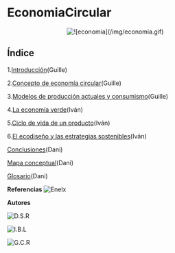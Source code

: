 # EconomiaCircular

<p align="center">
  <img src="/img/economia.gif" alt="![economia](/img/economia.gif)"/>
</p>

## Índice


1.[Introducción](Introduccion.md)(Guille)


2.[Concepto de economía circular](Concepto.md)(Guille)


3.[Modelos de producción actuales y consumismo](Modelos.md)(Guille)


4.[La economía verde](EconomiaVerde.md)(Iván)


5.[Ciclo de vida de un producto](Ciclo.md)(Iván)



6.[El ecodiseño y las estrategias sostenibles](Ecodiseño.md)(Iván)


[Conclusiones](Conclusiones.md)(Dani)


[Mapa conceptual](MapaConceptual.md)(Dani)


[Glosario](Glosario.md)(Dani)


**Referencias**
![Enelx](https://corporate.enelx.com/es/question-and-answers/what-is-green-economy)

**Autores**

![D.S.R](https://github.com/JohnDSil/EconomiaCircular)

![I.B.L](https://github.com/IvanBL8/EconomiaCircular)

![G.C.R](https://github.com/Guille98-ASIR/EconomiaCircular)
